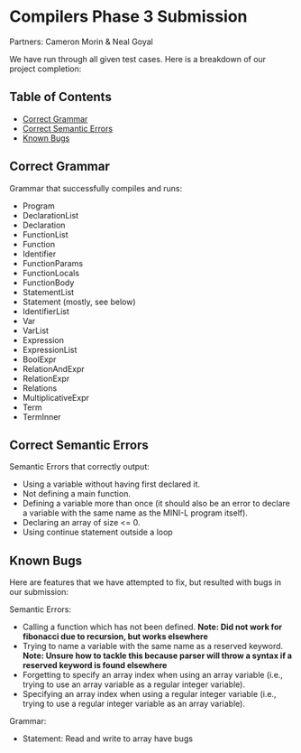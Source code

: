 # Compilers Phase 3 Submission
Partners: Cameron Morin & Neal Goyal

We have run through all given test cases. Here is a breakdown of our project completion:

## Table of Contents
- [Correct Grammar](#correct-grammar)
- [Correct Semantic Errors](#correct-semantic-errors)
- [Known Bugs](#known-bugs)

## Correct Grammar
Grammar that successfully compiles and runs:
- Program
- DeclarationList
- Declaration
- FunctionList
- Function
- Identifier
- FunctionParams
- FunctionLocals
- FunctionBody
- StatementList
- Statement (mostly, see below)
- IdentifierList
- Var
- VarList
- Expression
- ExpressionList
- BoolExpr
- RelationAndExpr
- RelationExpr
- Relations
- MultiplicativeExpr
- Term
- TermInner

## Correct Semantic Errors
Semantic Errors that correctly output:
- Using a variable without having first declared it.
- Not defining a main function.
- Defining a variable more than once (it should also be an error to declare a variable with the same name as the MINI-L program itself).
- Declaring an array of size <= 0.
- Using continue statement outside a loop

## Known Bugs
Here are features that we have attempted to fix, but resulted with bugs in our submission:

Semantic Errors:
- Calling a function which has not been defined. **Note: Did not work for fibonacci due to recursion, but works elsewhere**
- Trying to name a variable with the same name as a reserved keyword. **Note: Unsure how to tackle this because parser will throw a syntax if a reserved keyword is found elsewhere**
- Forgetting to specify an array index when using an array variable (i.e., trying to use an array variable as a regular integer variable).
- Specifying an array index when using a regular integer variable (i.e., trying to use a regular integer variable as an array variable).

Grammar:
- Statement: Read and write to array have bugs
